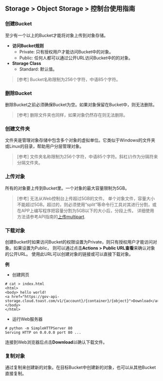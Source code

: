 ## Storage > Object Storage > 控制台使用指南


### 创建Bucket

至少有一个以上的Bucket才能将对象上传到对象存储。

* **访问Bucket规则**
    * Private: 只有授权用户才能访问Bucket中的对象。
    * Public: 任何人都可以通过公开URL访问Bucket中的的对象。
* **Storage Class**
    * Standard: 默认值。

> [参考]
> Bucket名称限制为256个字符，中语85个字符。


### 删除Bucket
删除Bucket之前必须确保Bucket为空。如果对象保留在Bucket中，则无法删除。

> [参考]
> 删除文件夹也同样，如果对象仍然存在则无法删除。

### 创建文件夹

文件夹是管理对象存储中包含多个对象的虚拟单位。它类似于Windows的文件夹或Linux的目录，帮助用户分层管理对象。

> [参考]
> 文件夹名称限制为256个字符，中语85个字符。斜杠(/)作为分隔符来分隔文件夹。


### 上传对象

所有的对象要上传到Bucket里。一个对象的最大容量限制为5GB。

> [参考]
> 无法从Web控制台上传超过5GB的文件。
> 单个对象文件，容量大小不能超过5GB。超过的，则必须使用“split”等命令行工具对其进行分割，或在APP上编写程序把容量分割为5GB以下的大小后，分段上传。
> 详细使用方法请参考API指南的[上传multipart](api-guide/#_10).

### 下载对象

创建Bucket时如果访问Bucket的权限设置为Private，则只有授权用户才能访问对象。如果设置为Public，
则可以通过点击**Actions > Public URL查看**来确认对象的公开URL。
使用此URL可以创建对象的链接或可以直接下载对象。

**例**

* 创建网页

```
# cat > index.html
<html>
<body> hello world!
<a href="https://gov-api-storage.cloud.toast.com/v1/{account}/{container}/{object}">Download</a>
</body>
</html>
```

* 运行Web服务器

```
# python -m SimpleHTTPServer 80
Serving HTTP on 0.0.0.0 port 80 ...
```

连接到Web浏览器后点击**Download**以确认下载文件。


### 复制对象
通过复制来创建新的对象。在目标Bucket中创建新的对象，也可以从其他Bucket直接复制。
